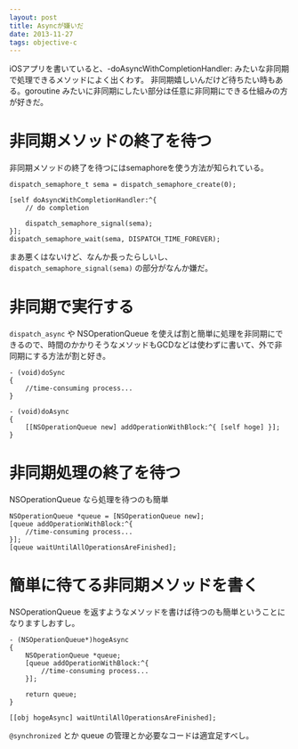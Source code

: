 ```yaml
---
layout: post
title: Asyncが嫌いだ
date: 2013-11-27
tags: objective-c
---
```


iOSアプリを書いていると、-doAsyncWithCompletionHandler: みたいな非同期で処理できるメソッドによく出くわす。
非同期嬉しいんだけど待ちたい時もある。goroutine みたいに非同期にしたい部分は任意に非同期にできる仕組みの方が好きだ。

# 非同期メソッドの終了を待つ

非同期メソッドの終了を待つにはsemaphoreを使う方法が知られている。

```
dispatch_semaphore_t sema = dispatch_semaphore_create(0);

[self doAsyncWithCompletionHandler:^{
	// do completion

	dispatch_semaphore_signal(sema);
}];
dispatch_semaphore_wait(sema, DISPATCH_TIME_FOREVER);
```

まあ悪くはないけど、なんか長ったらしいし、`dispatch_semaphore_signal(sema)` の部分がなんか嫌だ。

# 非同期で実行する 
`dispatch_async` や NSOperationQueue を使えば割と簡単に処理を非同期にできるので、時間のかかりそうなメソッドもGCDなどは使わずに書いて、外で非同期にする方法が割と好き。

```
- (void)doSync
{
	//time-consuming process...
}

- (void)doAsync
{
	[[NSOperationQueue new] addOperationWithBlock:^{ [self hoge] }];
}
```

# 非同期処理の終了を待つ

NSOperationQueue なら処理を待つのも簡単

```
NSOperationQueue *queue = [NSOperationQueue new];
[queue addOperationWithBlock:^{
	//time-consuming process...
}];
[queue waitUntilAllOperationsAreFinished];
```

# 簡単に待てる非同期メソッドを書く

NSOperationQueue を返すようなメソッドを書けば待つのも簡単ということになりますしおすし。

```
- (NSOperationQueue*)hogeAsync
{
	NSOperationQueue *queue;
	[queue addOperationWithBlock:^{
		//time-consuming process...
	}];

	return queue;
}
```

```
[[obj hogeAsync] waitUntilAllOperationsAreFinished];
```

`@synchronized` とか queue の管理とか必要なコードは適宜足すべし。

